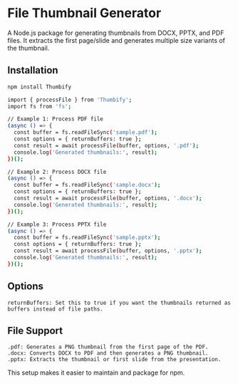 # File Thumbnail Generator

A Node.js package for generating thumbnails from DOCX, PPTX, and PDF files. It extracts the first page/slide and generates multiple size variants of the thumbnail.

## Installation

```bash
npm install Thumbify

import { processFile } from 'Thumbify';
import fs from 'fs';

// Example 1: Process PDF file
(async () => {
  const buffer = fs.readFileSync('sample.pdf');
  const options = { returnBuffers: true };
  const result = await processFile(buffer, options, '.pdf');
  console.log('Generated thumbnails:', result);
})();

// Example 2: Process DOCX file
(async () => {
  const buffer = fs.readFileSync('sample.docx');
  const options = { returnBuffers: true };
  const result = await processFile(buffer, options, '.docx');
  console.log('Generated thumbnails:', result);
})();

// Example 3: Process PPTX file
(async () => {
  const buffer = fs.readFileSync('sample.pptx');
  const options = { returnBuffers: true };
  const result = await processFile(buffer, options, '.pptx');
  console.log('Generated thumbnails:', result);
})();

```

## Options

    returnBuffers: Set this to true if you want the thumbnails returned as buffers instead of file paths.

## File Support

    .pdf: Generates a PNG thumbnail from the first page of the PDF.
    .docx: Converts DOCX to PDF and then generates a PNG thumbnail.
    .pptx: Extracts the thumbnail or first slide from the presentation.

This setup makes it easier to maintain and package for npm.
